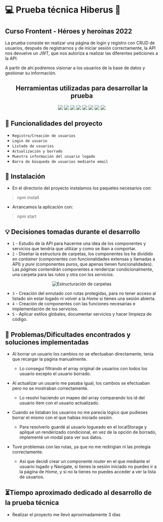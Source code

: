 # 💻 Prueba técnica Hiberus 🚀

## Curso Frontent - Héroes y heroínas 2022

La prueba consiste en realizar una página de login y registro con CRUD de usuarios, después de registrarnos y de iniciar sesión correctamente, la API nos devuelve un JWT, que nos autoriza a realizar las diferentes peticiones a la API.

A partir de ahí podremos visionar a los usuarios de la base de datos y gestionar su información.

<h2 align='center'> Herramientas utilizadas para desarrollar la prueba</h2>

<div align="center">
    <img src="https://img.shields.io/badge/-React-grey?&style=for-the-badge&logo=react&logoColor=61DAFB" />
    <img src="https://img.shields.io/badge/-javascript-F7DF1E?&style=for-the-badge&logo=javascript&logoColor=black" />
    <img src="https://img.shields.io/badge/HTML5-E34F26?style=for-the-badge&logo=html5&logoColor=white" />
    <img src="https://img.shields.io/badge/-css3-1572B6?&style=for-the-badge&logo=css3&logoColor=white" />
    <img src="https://img.shields.io/badge/Bootstrap-38B2AC?style=for-the-badge&logo=bootstrap&logoColor=white" />
    <img src="https://img.shields.io/badge/-VSCode-007ACC?&style=for-the-badge&logo=visual-studio-code&logoColor=white" />
    <img src="https://img.shields.io/badge/-Git-F05032?&style=for-the-badge&logo=git&logoColor=white" /> 
    <img src="https://img.shields.io/badge/github-%23121011.svg?style=for-the-badge&logo=github&logoColor=white" />
</div>

## 🔨 Funcionalidades del proyecto

- `Registro/Creación de usuarios`
- `Login de usuario`
- `Listado de usuarios`
- `Actualización y borrado`
- `Muestra información del usuario logado`
- `Barra de búsqueda de usuarios mediante email`


## 🔧 Instalación 

* En el directorio del proyecto instalamos los paquetes necesarios con: 



> npm install


* Arrancamos la aplicación con:


> npm start





## 💡 Decisiones tomadas durante el desarrollo


- `1` - Estudio de la API para hacerme una idea de los componentes y servicios que tendría que utilizar y como se iban a comportar.
- `2` - Diseñar la estructura de carpetas, los componentes los he dividido en *container* (componentes con funcionalidades extensas y llamadas a API) y *pure* (componentes puros, que apenas tienen funcionalidades). Las *páginas* contendrán componentes a renderizar condicionalmente, una carpeta para las *rutas* y otra con los *servicios*.

<div align='center'>

![Estructuración de carpetas](https://user-images.githubusercontent.com/56316451/193955113-70e56f31-833d-4912-85e2-89d00b2bde6b.png)

</div>

- `3` - Creación del enrutado con rutas protegidas, para no tener acceso al listado sin estar logado ni volver a la *Home* si tienes una sesión abierta.
- `4` - Creación de componentes con las funciones necesarias e implementación de los servicios.
- `5` - Aplicar estilos globales, documentar servicios y hacer limpieza de  código.

## 🤔 Problemas/Dificultades encontrados y soluciones implementadas

* Al borrar un usuario los cambios no se efectuaban directamente, tenía que recargar la página manualmente.
    - Lo conseguí filtrando el array original de usuarios con todos los usuario excepto el usuario borrado. 


* Al actualizar un usuario me pasaba igual, los cambios se efectuaban pero no se mostraban correctamente.
    - Lo resolví haciendo un mapeo del array comparando los id del usuario ítem con el usuario actualizado.


* Cuando se listaban los usuarios no me parecía lógico que pudieses borrar el mismo con el que habías iniciado sesión.
    - Para resolverlo guardé al usuario logueado en el localStorage y apliqué un renderizado condicional, en vez de la opción de borrado, implementé un modal para ver sus datos.

* Tuve problemas con las rutas, ya que no me redirigian ni las protegía correctamente.
    - Asi que decidí crear un componente *router* en el que mediante el usuario logado y Navigate, si tienes la sesión iniciado no puedes ir a la página de *Home*, y si no la tienes no puedes acceder a ver la lista de usuarios.


## ⏳Tiempo aproximado dedicado al desarrollo de la prueba técnica
* Realizar el proyecto me llevó aproximadamente 3 días
